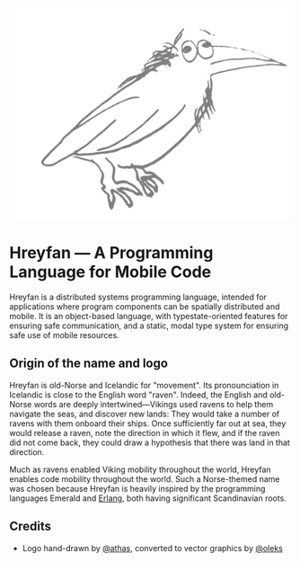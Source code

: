 <p align="center">
  <img src="images/raven.svg">
</p>

# Hreyfan — A Programming Language for Mobile Code

Hreyfan is a distributed systems programming language, intended for
applications where program components can be spatially distributed and
mobile. It is an object-based language, with typestate-oriented
features for ensuring safe communication, and a static, modal type
system for ensuring safe use of mobile resources.

## Origin of the name and logo

Hreyfan is old-Norse and Icelandic for "movement". Its pronounciation
in Icelandic is close to the English word "raven". Indeed, the English
and old-Norse words are deeply intertwined—Vikings used ravens to help
them navigate the seas, and discover new lands: They would take a
number of ravens with them onboard their ships. Once sufficiently far
out at sea, they would release a raven, note the direction in which it
flew, and if the raven did not come back, they could draw a hypothesis
that there was land in that direction.

Much as ravens enabled Viking mobility throughout the world, Hreyfan
enables code mobility throughout the world. Such a Norse-themed name
was chosen because Hreyfan is heavily inspired by the programming
languages Emerald and [Erlang](https://www.erlang.org/), both having
significant Scandinavian roots.

## Credits

* Logo hand-drawn by [@athas](https://github.com/athas/), converted to
  vector graphics by [@oleks](https://github.com/oleks/)

